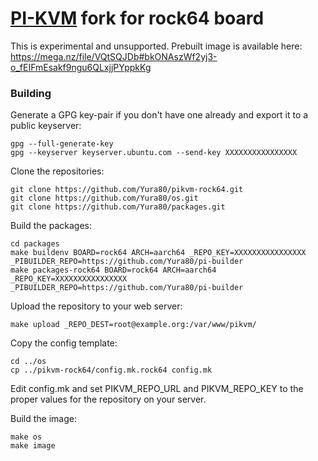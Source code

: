 # [PI-KVM](https://github.com/pikvm/pikvm) fork for rock64 board

This is experimental and unsupported. 
Prebuilt image is available here: https://mega.nz/file/VQtSQJDb#bkONAszWf2yj3-o_fEIFmEsakf9ngu6QLxjjPYppkKg

### Building

Generate a GPG key-pair if you don't have one already and export it to a public keyserver: 

    gpg --full-generate-key
    gpg --keyserver keyserver.ubuntu.com --send-key XXXXXXXXXXXXXXXX


Clone the repositories:

	git clone https://github.com/Yura80/pikvm-rock64.git
	git clone https://github.com/Yura80/os.git
	git clone https://github.com/Yura80/packages.git
	
Build the packages:
    
    cd packages
    make buildenv BOARD=rock64 ARCH=aarch64 _REPO_KEY=XXXXXXXXXXXXXXXX _PIBUILDER_REPO=https://github.com/Yura80/pi-builder
    make packages-rock64 BOARD=rock64 ARCH=aarch64 _REPO_KEY=XXXXXXXXXXXXXXXX _PIBUILDER_REPO=https://github.com/Yura80/pi-builder


Upload the repository to your web server:

	make upload _REPO_DEST=root@example.org:/var/www/pikvm/
	
Copy the config template:

	cd ../os
	cp ../pikvm-rock64/config.mk.rock64 config.mk
	
Edit config.mk and set PIKVM_REPO_URL and PIKVM_REPO_KEY to the proper values for the repository on your server.

Build the image:

	make os
	make image
